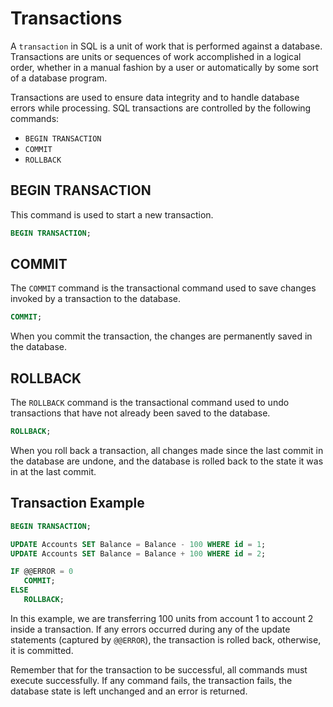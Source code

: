 # Transactions

A `transaction` in SQL is a unit of work that is performed against a database. Transactions are units or sequences of work accomplished in a logical order, whether in a manual fashion by a user or automatically by some sort of a database program.

Transactions are used to ensure data integrity and to handle database errors while processing. SQL transactions are controlled by the following commands:

- `BEGIN TRANSACTION`
- `COMMIT`
- `ROLLBACK`

## BEGIN TRANSACTION

This command is used to start a new transaction. 

```sql
BEGIN TRANSACTION; 
```

## COMMIT

The `COMMIT` command is the transactional command used to save changes invoked by a transaction to the database.

```sql
COMMIT;
```
When you commit the transaction, the changes are permanently saved in the database.

## ROLLBACK 

The `ROLLBACK` command is the transactional command used to undo transactions that have not already been saved to the database.

```sql
ROLLBACK;
```

When you roll back a transaction, all changes made since the last commit in the database are undone, and the database is rolled back to the state it was in at the last commit.

## Transaction Example
```sql
BEGIN TRANSACTION;

UPDATE Accounts SET Balance = Balance - 100 WHERE id = 1;
UPDATE Accounts SET Balance = Balance + 100 WHERE id = 2;

IF @@ERROR = 0
   COMMIT;
ELSE
   ROLLBACK;
```
In this example, we are transferring 100 units from account 1 to account 2 inside a transaction. If any errors occurred during any of the update statements (captured by `@@ERROR`), the transaction is rolled back, otherwise, it is committed.

Remember that for the transaction to be successful, all commands must execute successfully. If any command fails, the transaction fails, the database state is left unchanged and an error is returned.